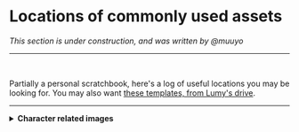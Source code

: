 # Locations of commonly used assets
*This section is under construction, and was written by @muuyo*

<hr>
<br>

Partially a personal scratchbook, here's a log of useful locations you may be looking for. You may also want [these templates, from Lumy's drive](https://drive.google.com/drive/folders/1Llx4qfvOT8LCIkDaxU3QuO38WsyTolaR?usp=sharing).
<hr>

<details><summary><b>Character related images</b></summary>
<br>

|Item                    |Location|
-|-
Character icon in battle|Content/UI/Battle_Xrd3/CharaImage
Character gauge icons|Content/UI/Battle_Xrd3/tex
Icons used in stage load, the like|Content/UI/Chara_Image_Xrd3
Ranking character images|Content/UI/Ranking/CS_Ranking/tex/RankingCharImage/
Stage, BGM related assets (such as song/stage icons)|Content/UI/StageSelect
Some intro images, such as "HEAVEN OR HELL"|Content/UI/Battle_Demo/tex

</details>
